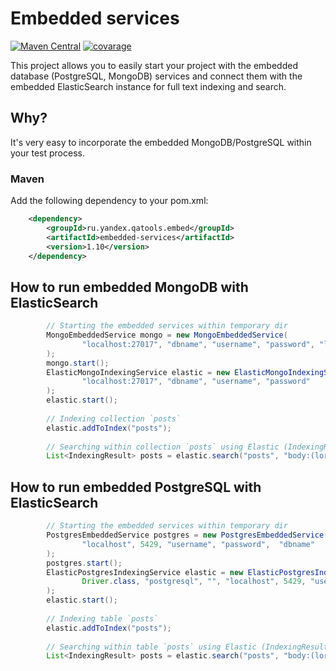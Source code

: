# Embedded services
[![Maven Central](https://maven-badges.herokuapp.com/maven-central/ru.yandex.qatools.embed/embedded-services/badge.svg?style=flat)](https://maven-badges.herokuapp.com/maven-central/ru.yandex.qatools.embed/embedded-services) [![covarage](https://img.shields.io/sonar/http/sonar.qatools.ru/ru.yandex.qatools.embed:embedded-services/coverage.svg?style=flat)](http://sonar.qatools.ru/dashboard/index/887)

This project allows you to easily start your project with the embedded database (PostgreSQL, MongoDB) services and connect 
them with the embedded ElasticSearch instance for full text indexing and search.

## Why?

It's very easy to incorporate the embedded MongoDB/PostgreSQL within your test process.

### Maven

Add the following dependency to your pom.xml:
```xml
    <dependency>
        <groupId>ru.yandex.qatools.embed</groupId>
        <artifactId>embedded-services</artifactId>
        <version>1.10</version>
    </dependency>
```
## How to run embedded MongoDB with ElasticSearch

```java
        // Starting the embedded services within temporary dir
        MongoEmbeddedService mongo = new MongoEmbeddedService(
                "localhost:27017", "dbname", "username", "password", "localreplica"
        );
        mongo.start();
        ElasticMongoIndexingService elastic = new ElasticMongoIndexingService(
                "localhost:27017", "dbname", "username", "password"
        );
        elastic.start();
        
        // Indexing collection `posts`
        elastic.addToIndex("posts");
        
        // Searching within collection `posts` using Elastic (IndexingResult contains id of each post)
        List<IndexingResult> posts = elastic.search("posts", "body:(lorem AND NOT ipsum)")
```

## How to run embedded PostgreSQL with ElasticSearch

```java
        // Starting the embedded services within temporary dir
        PostgresEmbeddedService postgres = new PostgresEmbeddedService(
                "localhost", 5429, "username", "password",  "dbname"
        );
        postgres.start();
        ElasticPostgresIndexingService elastic = new ElasticPostgresIndexingService(
                Driver.class, "postgresql", "", "localhost", 5429, "username", "password", "dbname"
        );
        elastic.start();
        
        // Indexing table `posts`
        elastic.addToIndex("posts");
        
        // Searching within table `posts` using Elastic (IndexingResult contains id of each post)
        List<IndexingResult> posts = elastic.search("posts", "body:(lorem AND NOT ipsum)")
```
